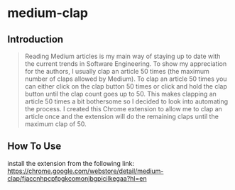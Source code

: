 # medium-clap


## Introduction

> Reading Medium articles is my main way of staying up to date with the current trends in Software Engineering. To show my appreciation for the authors, I usually clap an article 50 times (the maximum number of claps allowed by Medium). To clap an article 50 times you can either click on the clap button 50 times or click and hold the clap button until the clap count goes up to 50. This makes clapping an article 50 times a bit bothersome so I decided to look into automating the process. I created this Chrome extension to allow me to clap an article once and the extension will do the remaining claps until the maximum clap of 50.

## How To Use

install the extension from the following link: 
https://chrome.google.com/webstore/detail/medium-clap/fjaccnhpcpfpgkcomonjbgpicilkegaa?hl=en
